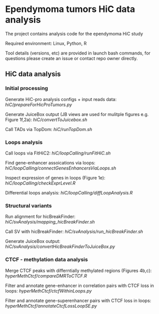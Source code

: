 # Ependymoma tumors HiC data analysis

The project contains analysis code for the ependymoma HiC study

Required environment: Linux, Python, R

Tool details (versions, etc) are provided in launch bash commands, for questions please create an issue or contact repo owner directly. 

## HiC data analysis

### Initial processing

Generate HiC-pro analysis configs + input reads data:
*hiC/prepareForHicProTumors.py*

Generate JuiceBox output (JB views are used for mulitple figures e.g. Figure 1f,2a):
*hiC/convertToJuicebox.sh*

Call TADs via TopDom:
*hiC/runTopDom.sh*

### Loops analysis

Call loops via FitHiC2:
*hiC/loopCalling/runFitHiC.sh*

Find gene-enhancer assoications via loops:
*hiC/loopCalling/connectGenesEnhancersViaLoops.sh*

Inspect expression of genes in loops (Figure 1e):
*hiC/loopCalling/checkExprLevel.R*

Differential loops analysis:
*hiC/loopCalling/diffLoopAnalysis.R*

### Structural variants ###

Run alignment for hicBreakFinder:
*hiC/svAnalysis/mapping_hicBreakFinder.sh*

Call SV with hicBreakFinder:
*hiC/svAnalysis/run_hicBreakFinder.sh*

Generate JuiceBox output:
*hiC/svAnalysis/convertHicBreakFinderToJuiceBox.py*

### CTCF - methylation data analysis

Merge CTCF peaks with differntially methylated regions (Figures 4b,c):
*hyperMethCtcf/compareDMRToCTCF.R*

Filter and annotate gene-enhancer in correlation pairs with CTCF loss in loops:
*hyperMethCtcf/ctcfWithinLoops.py*

Filter and annotate gene-superenhancer pairs with CTCF loss in loops:
*hyperMethCtcf/annotateCtcfLossLoopSE.py*
